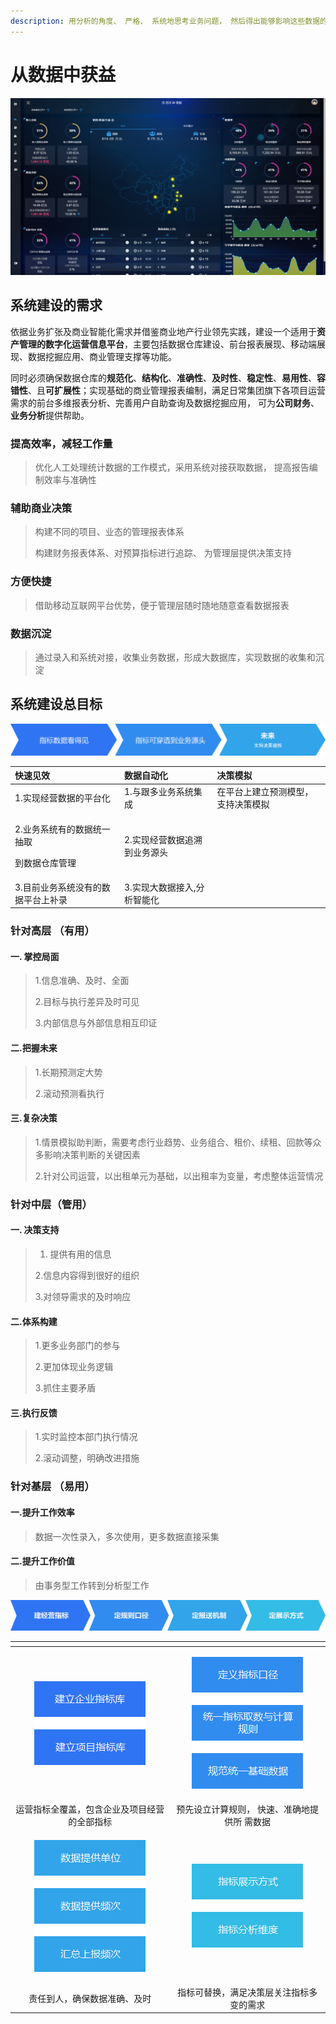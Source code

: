 ```yaml
---
description: 用分析的角度、 严格、 系统地思考业务问题， 然后得出能够影响这些数据的解决方案
---
```


# 从数据中获益

![&#x9146;&#x6CFD;&#x5546;&#x4E1A;&#x667A;&#x80FD;&#x5206;&#x6790;&#x7CFB;&#x7EDF;](../.gitbook/assets/qq-jie-tu-20210707194037.png)

## 系统建设的需求

依据业务扩张及商业智能化需求并借鉴商业地产行业领先实践，建设一个适用于**资产管理的数字化运营信息平台**，主要包括数据仓库建设、前台报表展现、移动端展现、数据挖掘应用、商业管理支撑等功能。 

同时必须确保数据仓库的**规范化**、**结构化**、**准确性**、**及时性**、**稳定性**、**易用性**、**容错性**、且**可扩展性**；实现基础的商业管理报表编制，满足日常集团旗下各项目运营需求的前台多维报表分析、完善用户自助查询及数据挖掘应用， 可为**公司财务**、**业务分析**提供帮助。

### 提高效率，减轻工作量

> 优化人工处理统计数据的工作模式，采用系统对接获取数据， 提高报告编制效率与准确性

### 辅助商业决策

> 构建不同的项目、业态的管理报表体系
>
> 构建财务报表体系、对预算指标进行追踪、 为管理层提供决策支持

### 方便快捷

> 借助移动互联网平台优势，便于管理层随时随地随意查看数据报表

### 数据沉淀

> 通过录入和系统对接，收集业务数据，形成大数据库，实现数据的收集和沉淀

## 系统建设总目标

![&#x63D0;&#x5347;&#x6570;&#x636E;&#x7684;&#x4EF7;&#x503C;](../.gitbook/assets/image%20%287%29.png)

<table>
  <thead>
    <tr>
      <th style="text-align:left">&#x5FEB;&#x901F;&#x89C1;&#x6548;</th>
      <th style="text-align:left">&#x6570;&#x636E;&#x81EA;&#x52A8;&#x5316;</th>
      <th style="text-align:left">&#x51B3;&#x7B56;&#x6A21;&#x62DF;</th>
    </tr>
  </thead>
  <tbody>
    <tr>
      <td style="text-align:left">1.&#x5B9E;&#x73B0;&#x7ECF;&#x8425;&#x6570;&#x636E;&#x7684;&#x5E73;&#x53F0;&#x5316;</td>
      <td
      style="text-align:left">1.&#x4E0E;&#x8DDF;&#x591A;&#x4E1A;&#x52A1;&#x7CFB;&#x7EDF;&#x96C6;&#x6210;</td>
        <td
        style="text-align:left">&#x5728;&#x5E73;&#x53F0;&#x4E0A;&#x5EFA;&#x7ACB;&#x9884;&#x6D4B;&#x6A21;&#x578B;&#xFF0C;&#x652F;&#x6301;&#x51B3;&#x7B56;&#x6A21;&#x62DF;</td>
    </tr>
    <tr>
      <td style="text-align:left">
        <p>2.&#x4E1A;&#x52A1;&#x7CFB;&#x7EDF;&#x6709;&#x7684;&#x6570;&#x636E;&#x7EDF;&#x4E00;&#x62BD;&#x53D6;</p>
        <p>&#x5230;&#x6570;&#x636E;&#x4ED3;&#x5E93;&#x7BA1;&#x7406;</p>
      </td>
      <td style="text-align:left">2.&#x5B9E;&#x73B0;&#x7ECF;&#x8425;&#x6570;&#x636E;&#x8FFD;&#x6EAF;&#x5230;&#x4E1A;&#x52A1;&#x6E90;&#x5934;</td>
      <td
      style="text-align:left"></td>
    </tr>
    <tr>
      <td style="text-align:left">3.&#x76EE;&#x524D;&#x4E1A;&#x52A1;&#x7CFB;&#x7EDF;&#x6CA1;&#x6709;&#x7684;&#x6570;&#x636E;&#x5E73;&#x53F0;&#x4E0A;&#x8865;&#x5F55;</td>
      <td
      style="text-align:left">3.&#x5B9E;&#x73B0;&#x5927;&#x6570;&#x636E;&#x63A5;&#x5165;,&#x5206;&#x6790;&#x667A;&#x80FD;&#x5316;</td>
        <td
        style="text-align:left"></td>
    </tr>
  </tbody>
</table>

### 针对高层 （有用）

#### 一. 掌控局面

> 1.信息准确、及时、全面 
>
> 2.目标与执行差异及时可见 
>
> 3.内部信息与外部信息相互印证

#### 二.把握未来

> 1.长期预测定大势 
>
> 2.滚动预测看执行

#### 三.复杂决策

> 1.情景模拟助判断，需要考虑行业趋势、业务组合、租价、续租、回款等众 多影响决策判断的关键因素
>
> 2.针对公司运营，以出租单元为基础，以出租率为变量，考虑整体运营情况

### 针对中层（管用）

#### 一. 决策支持

> 1. 提供有用的信息
>
> 2.信息内容得到很好的组织
>
> 3.对领导需求的及时响应

#### 二.体系构建

> 1.更多业务部门的参与 
>
> 2.更加体现业务逻辑 
>
> 3.抓住主要矛盾

#### 三.执行反馈

> 1.实时监控本部门执行情况 
>
> 2.滚动调整，明确改进措施

### 针对基层 （易用）

#### 一.提升工作效率

> 数据一次性录入，多次使用，更多数据直接采集

#### 二.提升工作价值

> 由事务型工作转到分析型工作

![&#x63D0;&#x5347;&#x6570;&#x636E;&#x7684;&#x4EF7;&#x503C;](../.gitbook/assets/image%20%288%29.png)

<table>
  <thead>
    <tr>
      <th style="text-align:center"></th>
      <th style="text-align:center"></th>
    </tr>
  </thead>
  <tbody>
    <tr>
      <td style="text-align:center">
        <img src="../.gitbook/assets/image (3).png" alt/>
      </td>
      <td style="text-align:center">
        <p></p>
        <p>
          <img src="../.gitbook/assets/image (9).png" alt/>
        </p>
      </td>
    </tr>
    <tr>
      <td style="text-align:center">&#x8FD0;&#x8425;&#x6307;&#x6807;&#x5168;&#x8986;&#x76D6;&#xFF0C;&#x5305;&#x542B;&#x4F01;&#x4E1A;&#x53CA;&#x9879;&#x76EE;&#x7ECF;&#x8425;&#x7684;&#x5168;&#x90E8;&#x6307;&#x6807;</td>
      <td
      style="text-align:center">&#x9884;&#x5148;&#x8BBE;&#x7ACB;&#x8BA1;&#x7B97;&#x89C4;&#x5219;&#xFF0C;
        &#x5FEB;&#x901F;&#x3001;&#x51C6;&#x786E;&#x5730;&#x63D0;&#x4F9B;&#x6240;
        &#x9700;&#x6570;&#x636E;</td>
    </tr>
    <tr>
      <td style="text-align:center">
        <p>
          <img src="../.gitbook/assets/image (6).png" alt/>
        </p>
        <p></p>
      </td>
      <td style="text-align:center">
        <p></p>
        <p>
          <img src="../.gitbook/assets/image.png" alt/>
        </p>
      </td>
    </tr>
    <tr>
      <td style="text-align:center">&#x8D23;&#x4EFB;&#x5230;&#x4EBA;&#xFF0C;&#x786E;&#x4FDD;&#x6570;&#x636E;&#x51C6;&#x786E;&#x3001;&#x53CA;&#x65F6;</td>
      <td
      style="text-align:center">&#x6307;&#x6807;&#x53EF;&#x66FF;&#x6362;&#xFF0C;&#x6EE1;&#x8DB3;&#x51B3;&#x7B56;&#x5C42;&#x5173;&#x6CE8;&#x6307;&#x6807;&#x591A;&#x53D8;&#x7684;&#x9700;&#x6C42;</td>
    </tr>
  </tbody>
</table>





